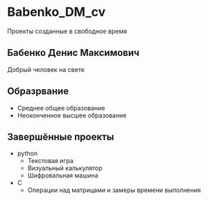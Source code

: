 # Babenko_DM_cv
Проекты созданные в свободное время
## Бабенко Денис Максимович
Добрый человек на свете
## Образрвание
- Среднее общее образование
- Неоконченное высшее образование
## Завершённые проекты
- python
    - Текстовая игра
    - Визуальный калькулятор
    - Шифровальная машина
- C
    - Операции над матрицами и замеры времени выполнения
